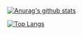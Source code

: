 [![Anurag's github stats](https://github-readme-stats.vercel.app/api?username=GabrielGAM25&count_private=true&show_icons=true&theme=radical)](https://github.com/anuraghazra/github-readme-stats)

[![Top Langs](https://github-readme-stats.vercel.app/api/top-langs/?username=GabrielGAM25&count_private=true)](https://github.com/anuraghazra/github-readme-stats)
